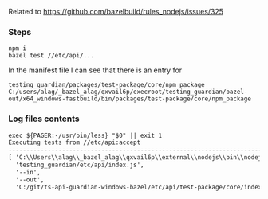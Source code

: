 
Related to https://github.com/bazelbuild/rules_nodejs/issues/325

### Steps
```
npm i
bazel test //etc/api/...
```

In the manifest file I can see that there is an entry for 
```
testing_guardian/packages/test-package/core/npm_package C:/users/alag/_bazel_alag/qxvail6p/execroot/testing_guardian/bazel-out/x64_windows-fastbuild/bin/packages/test-package/core/npm_package
```

### Log files contents
```txt
exec ${PAGER:-/usr/bin/less} "$0" || exit 1
Executing tests from //etc/api:accept
-----------------------------------------------------------------------------
[ 'C:\\Users\\alag\\_bazel_alag\\qxvail6p\\external\\nodejs\\bin\\nodejs\\node.exe',
  'testing_guardian/etc/api/index.js',
  '--in',
  '--out',
  'C:/git/ts-api-guardian-windows-bazel/etc/api/test-package/core/index.d.ts' ]


```
